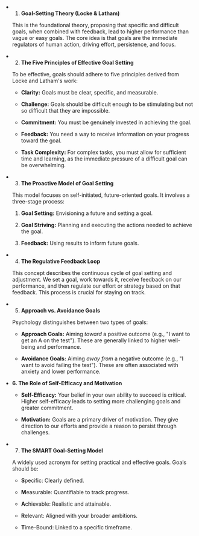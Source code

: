 
- 1. **Goal-Setting Theory (Locke & Latham)**

    This is the foundational theory, proposing that specific and difficult goals, when combined with feedback, lead to higher performance than vague or easy goals. The core idea is that goals are the immediate regulators of human action, driving effort, persistence, and focus.

- 2. **The Five Principles of Effective Goal Setting**

    To be effective, goals should adhere to five principles derived from Locke and Latham's work:

  - **Clarity:** Goals must be clear, specific, and measurable.

  - **Challenge:** Goals should be difficult enough to be stimulating but not so difficult that they are impossible.

  - **Commitment:** You must be genuinely invested in achieving the goal.

  - **Feedback:** You need a way to receive information on your progress toward the goal.

  - **Task Complexity:** For complex tasks, you must allow for sufficient time and learning, as the immediate pressure of a difficult goal can be overwhelming.

- 3. **The Proactive Model of Goal Setting**

    This model focuses on self-initiated, future-oriented goals. It involves a three-stage process:

    1. **Goal Setting:** Envisioning a future and setting a goal.

    2. **Goal Striving:** Planning and executing the actions needed to achieve the goal.

    3. **Feedback:** Using results to inform future goals.

- 4. **The Regulative Feedback Loop**

    This concept describes the continuous cycle of goal setting and adjustment. We set a goal, work towards it, receive feedback on our performance, and then regulate our effort or strategy based on that feedback. This process is crucial for staying on track.

- 5. **Approach vs. Avoidance Goals**

    Psychology distinguishes between two types of goals:

  - **Approach Goals:** Aiming _toward_ a positive outcome (e.g., "I want to get an A on the test"). These are generally linked to higher well-being and performance.

  - **Avoidance Goals:** Aiming _away from_ a negative outcome (e.g., "I want to avoid failing the test"). These are often associated with anxiety and lower performance.

- **6. The Role of Self-Efficacy and Motivation**

  - **Self-Efficacy:** Your belief in your own ability to succeed is critical. Higher self-efficacy leads to setting more challenging goals and greater commitment.

  - **Motivation:** Goals are a primary driver of motivation. They give direction to our efforts and provide a reason to persist through challenges.

- 7. **The SMART Goal-Setting Model**

    A widely used acronym for setting practical and effective goals. Goals should be:

  - **S**pecific: Clearly defined.

  - **M**easurable: Quantifiable to track progress.

  - **A**chievable: Realistic and attainable.

  - **R**elevant: Aligned with your broader ambitions.

  - **T**ime-Bound: Linked to a specific timeframe.
